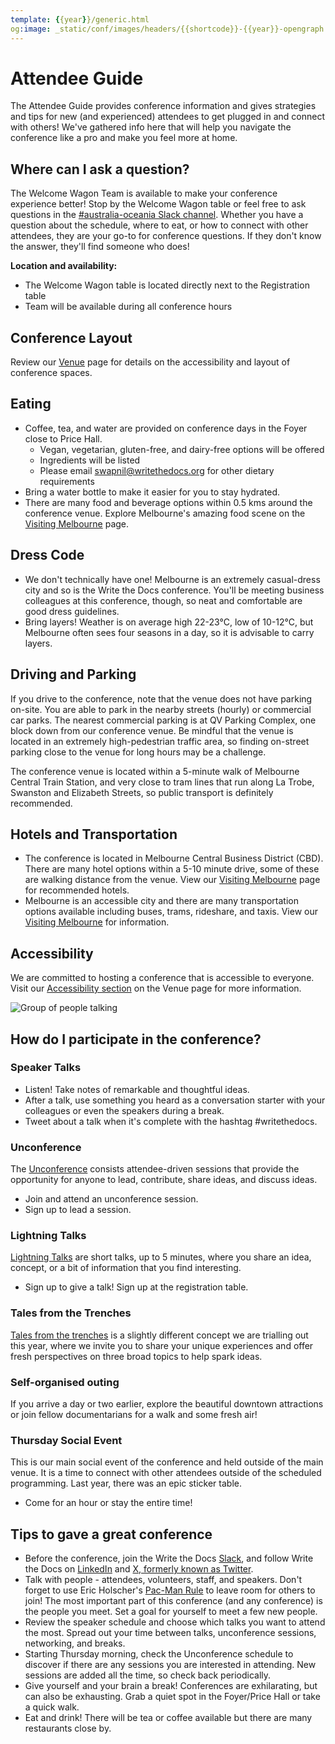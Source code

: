 ```yaml
---
template: {{year}}/generic.html
og:image: _static/conf/images/headers/{{shortcode}}-{{year}}-opengraph.jpg
---
```


# Attendee Guide

The Attendee Guide provides conference information and gives strategies and tips for new (and experienced) attendees to get plugged in and connect with others! We've gathered info here that will help you navigate the conference like a pro and make you feel more at home.

## Where can I ask a question?

The Welcome Wagon Team is available to make your conference experience better! Stop by the Welcome Wagon table or feel free to ask questions in the [#australia-oceania Slack channel](https://www.writethedocs.org/slack/). Whether you have a question about the schedule, where to eat, or how to connect with other attendees, they are your go-to for conference questions. If they don't know the answer, they'll find someone who does!

**Location and availability:**

- The Welcome Wagon table is located directly next to the Registration table
- Team will be available during all conference hours

## Conference Layout

Review our [Venue](https://www.writethedocs.org/conf/australia/2024/venue/) page for details on the accessibility and layout of conference spaces.

## Eating

- Coffee, tea, and water are provided on conference days in the Foyer close to Price Hall.
  - Vegan, vegetarian, gluten-free, and dairy-free options will be offered
  - Ingredients will be listed
  - Please email swapnil@writethedocs.org for other dietary requirements
- Bring a water bottle to make it easier for you to stay hydrated.
- There are many food and beverage options within 0.5 kms around the conference venue. Explore Melbourne's amazing food scene on the [Visiting Melbourne](https://www.writethedocs.org/conf/australia/2024/visiting/) page.

## Dress Code

- We don't technically have one! Melbourne is an extremely casual-dress city and so is the Write the Docs conference. You'll be meeting business colleagues at this conference, though, so neat and comfortable are good dress guidelines.
- Bring layers! Weather is on average high 22-23°C, low of 10-12°C, but Melbourne often sees four seasons in a day, so it is advisable to carry layers.

## Driving and Parking

If you drive to the conference, note that the venue does not have parking on-site. You are able to park in the nearby streets (hourly) or commercial  car parks. The nearest commercial parking is at QV Parking Complex, one block down from our conference venue. Be mindful that the venue is located in an extremely high-pedestrian traffic area, so finding on-street parking close to the venue for long hours may be a challenge.

The conference venue is located within a 5-minute walk of Melbourne Central Train Station, and very close to tram lines that run along La Trobe, Swanston and Elizabeth Streets, so public transport is definitely recommended.

## Hotels and Transportation

- The conference is located in Melbourne Central Business District (CBD). There are many hotel options within a 5-10 minute drive, some of these are walking distance from the venue. View our [Visiting Melbourne](https://www.writethedocs.org/conf/australia/2024/visiting/#where-to-stay) page for recommended hotels.
- Melbourne is an accessible city and there are many transportation options available including buses, trams, rideshare, and taxis. View our [Visiting Melbourne](https://www.writethedocs.org/conf/australia/2024/visiting/#getting-around) for information.

## Accessibility

We are committed to hosting a conference that is accessible to everyone. Visit our [Accessibility section](https://www.writethedocs.org/conf/australia/2024/venue/#accessibility) on the Venue page for more information.

![Group of people talking](/_static/img/2024/attendee-guide.jpg)

## How do I participate in the conference?

### Speaker Talks

- Listen! Take notes of remarkable and thoughtful ideas.
- After a talk, use something you heard as a conversation starter with your colleagues or even the speakers during a break.
- Tweet about a talk when it's complete with the hashtag #writethedocs.

### Unconference

The [Unconference](https://www.writethedocs.org/conf/australia/2024/unconference/) consists attendee-driven sessions that provide the opportunity for anyone to lead, contribute, share ideas, and discuss ideas.

- Join and attend an unconference session.
- Sign up to lead a session.

### Lightning Talks

[Lightning Talks](https://www.writethedocs.org/conf/australia/2024/lightning-talks/) are short talks, up to 5 minutes, where you share an idea, concept, or a bit of information that you find interesting.

- Sign up to give a talk! Sign up at the registration table.

### Tales from the Trenches

[Tales from the trenches](https://www.writethedocs.org/conf/australia/2024/tales/) is a slightly different concept we are trialling out this year, where we invite you to share your unique experiences and offer fresh perspectives on three broad topics to help spark ideas.

### Self-organised outing

If you arrive a day or two earlier, explore the beautiful downtown attractions or join fellow documentarians for a walk and some fresh air!

### Thursday Social Event

This is our main social event of the conference and held outside of the main venue. It is a time to connect with other attendees outside of the scheduled programming. Last year, there was an epic sticker table.

- Come for an hour or stay the entire time!

## Tips to gave a great conference

- Before the conference, join the Write the Docs [Slack](https://www.writethedocs.org/slack/), and follow Write the Docs on [LinkedIn](https://www.linkedin.com/company/18284823/admin/feed/posts/) and [X, formerly known as Twitter](https://twitter.com/writethedocs).
- Talk with people - attendees, volunteers, staff, and speakers. Don't forget to use Eric Holscher's [Pac-Man Rule](https://www.ericholscher.com/blog/2017/aug/2/pacman-rule-conferences/) to leave room for others to join! The most important part of this conference (and any conference) is the people you meet. Set a goal for yourself to meet a few new people.
- Review the speaker schedule and choose which talks you want to attend the most. Spread out your time between talks, unconference sessions, networking, and breaks.
- Starting Thursday morning, check the Unconference schedule to discover if there are any sessions you are interested in attending. New sessions are added all the time, so check back periodically.
- Give yourself and your brain a break! Conferences are exhilarating, but can also be exhausting. Grab a quiet spot in the Foyer/Price Hall or take a quick walk.
- Eat and drink! There will be tea or coffee available but there are many restaurants close by.
